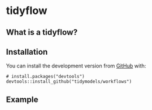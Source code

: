<!-- README.md is generated from README.Rmd. Please edit that file -->

tidyflow
========

<!-- badges: start -->
<!-- [![Travis build status](https://travis-ci.org/tidymodels/workflows.svg?branch=master)](https://travis-ci.org/tidymodels/workflows) -->
<!-- [![Codecov test coverage](https://codecov.io/gh/tidymodels/workflows/branch/master/graph/badge.svg)](https://codecov.io/gh/tidymodels/workflows?branch=master) -->
<!-- [![R build status](https://github.com/tidymodels/workflows/workflows/R-CMD-check/badge.svg)](https://github.com/tidymodels/workflows) -->
<!-- badges: end -->

What is a tidyflow?
-------------------

<!-- A tidyflow is an object that can bundle together your data, splitting, resampling, preprocessing, modeling, and post-processing requests. For example, if you have a `recipe` and `parsnip` model, these can be combined into a workflow. The advantages are: -->
<!--  * You don't have to keep track of separate objects in your workspace. -->
<!--  * The recipe prepping and model fitting can be executed using a single call to `fit()`. -->
<!--  * If you have custom tuning parameter settings, these can be defined using a simpler interface when combined with [tune](https://github.com/tidymodels/tune). -->
<!--  * In the future, workflows will be able to add post-processing operations, such as modifying the probability cutoff for two-class models. -->

Installation
------------

<!-- You can install tidyflow from Github with: -->
<!-- ``` r -->
<!-- install.packages("workflows") -->
<!-- ``` -->

You can install the development version from
[GitHub](https://github.com/) with:

    # install.packages("devtools")
    devtools::install_github("tidymodels/workflows")

Example
-------

<!-- Suppose you were modeling data on cars. Say...the fuel efficiency of 32 cars. You know that the relationship between engine displacement and miles-per-gallon is nonlinear, and you would like to model that as a spline before adding it to a Bayesian linear regression model. You might have a recipe to specify the spline: -->
<!-- ```{r spline-rec, eval = FALSE} -->
<!-- library(recipes) -->
<!-- library(parsnip) -->
<!-- library(tidyflow) -->
<!-- spline_cars <- recipe(mpg ~ ., data = mtcars) %>%  -->
<!--   step_ns(disp, deg_free = 10) -->
<!-- ``` -->
<!-- and a model object: -->
<!-- ```{r car-mod, eval = FALSE} -->
<!-- bayes_lm <- linear_reg() %>%  -->
<!--   set_engine("stan") -->
<!-- ``` -->
<!-- To use these, you would generally run: -->
<!-- ```{r car-fit, eval = FALSE} -->
<!-- spline_cars_prepped <- prep(spline_cars, mtcars) -->
<!-- bayes_lm_fit <- fit(bayes_lm, mpg ~ ., data = juice(spline_cars_prepped)) -->
<!-- ``` -->
<!-- You can't predict on new samples using `bayes_lm_fit` without the prepped version of `spline_cars` around. You also might have other models and recipes in your workspace. This might lead to getting them mixed-up or forgetting to save the model/recipe pair that you are most interested in. -->
<!-- workflows makes this easier by combining these objects together: -->
<!-- ```{r wflow, eval = FALSE} -->
<!-- car_wflow <- workflow() %>%  -->
<!--   add_recipe(spline_cars) %>%  -->
<!--   add_model(bayes_lm) -->
<!-- ``` -->
<!-- Now you can prepare the recipe and estimate the model via a single call to `fit()`: -->
<!-- ```{r wflow-fit, eval = FALSE} -->
<!-- car_wflow_fit <- fit(car_wflow, data = mtcars) -->
<!-- ``` -->
<!-- You can alter existing workflows using `update_recipe()` / `update_model()` and `drop_recipe()` / `drop_model()`. -->
